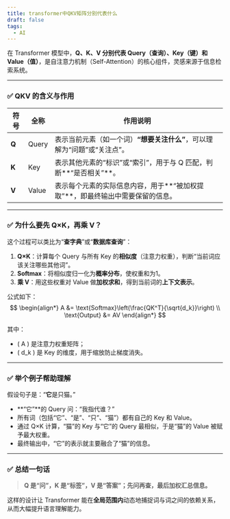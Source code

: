 ```yaml
---
title: transformer中QKV矩阵分别代表什么
draft: false
tags:
  - AI
---
```

 

在 Transformer 模型中，**Q、K、V 分别代表 Query（查询）、Key（键）和 Value（值）**，是自注意力机制（Self-Attention）的核心组件，灵感来源于信息检索系统。

---

### ✅ QKV 的含义与作用

| 符号 | 全称   | 作用说明 |
|------|--------|----------|
| **Q** | Query  | 表示当前元素（如一个词）**“想要关注什么”**，可以理解为“问题”或“关注点”。 |
| **K** | Key    | 表示其他元素的“标识”或“索引”，用于与 Q 匹配，判断**“是否相关”**。 |
| **V** | Value  | 表示每个元素的实际信息内容，用于**“被加权提取”**，即最终输出中需要保留的信息。 |

---

### ✅ 为什么要先 Q×K，再乘 V？

这个过程可以类比为“**查字典**”或“**数据库查询**”：

1. **Q×K**：计算每个 Query 与所有 Key 的**相似度**（注意力权重），判断“当前词应该关注哪些其他词”。
2. **Softmax**：将相似度归一化为**概率分布**，使权重和为1。
3. **乘 V**：用这些权重对 Value 做**加权求和**，得到当前词的**上下文表示**。

公式如下：
$$
\begin{align*}
A &= \text{Softmax}\left(\frac{QK^T}{\sqrt{d_k}}\right) \\
\text{Output} &= AV
\end{align*}
$$

其中：
- \( A \) 是注意力权重矩阵；
- \( d_k \) 是 Key 的维度，用于缩放防止梯度消失。

---

### ✅ 举个例子帮助理解

假设句子是：“**它**是只猫。”

- **“它”**的 Query 问：“我指代谁？”
- 所有词（包括“它”、“是”、“只”、“猫”）都有自己的 Key 和 Value。
- 通过 Q×K 计算，“猫”的 Key 与“它”的 Query 最相似，于是“猫”的 Value 被赋予最大权重。
- 最终输出中，“它”的表示就主要融合了“猫”的信息。

---

### ✅ 总结一句话

> **Q 是“问”，K 是“标签”，V 是“答案”；先问再查，最后加权汇总信息。**

这样的设计让 Transformer 能在**全局范围内**动态地捕捉词与词之间的依赖关系，从而大幅提升语言理解能力。